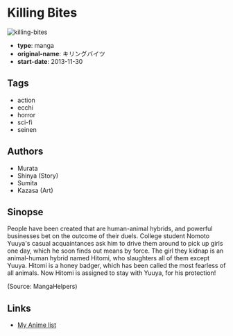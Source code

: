 # Killing Bites

![killing-bites](https://cdn.myanimelist.net/images/manga/1/188971.jpg)

-   **type**: manga
-   **original-name**: キリングバイツ
-   **start-date**: 2013-11-30

## Tags

-   action
-   ecchi
-   horror
-   sci-fi
-   seinen

## Authors

-   Murata
-   Shinya (Story)
-   Sumita
-   Kazasa (Art)

## Sinopse

People have been created that are human-animal hybrids, and powerful businesses bet on the outcome of their duels. College student Nomoto Yuuya's casual acquaintances ask him to drive them around to pick up girls one day, which he soon finds out means by force. The girl they kidnap is an animal-human hybrid named Hitomi, who slaughters all of them except Yuuya. Hitomi is a honey badger, which has been called the most fearless of all animals. Now Hitomi is assigned to stay with Yuuya, for his protection!

(Source: MangaHelpers)

## Links

-   [My Anime list](https://myanimelist.net/manga/61087/Killing_Bites)
